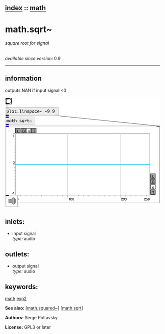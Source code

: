 [index](index.html) :: [math](category_math.html)
---

# math.sqrt~

###### square root for signal

*available since version:* 0.9

---


## information
outputs NAN if input signal &lt;0


[![example](../examples/img/math.sqrt~.jpg)](../examples/pd/math.sqrt~.pd)









## inlets:

* input signal<br>
_type:_ audio



## outlets:

* output signal<br>
_type:_ audio



## keywords:

[math](keywords/math.html)
[exp2](keywords/exp2.html)



**See also:**
[\[math.squared~\]](math.squared~.html)
[\[math.sqrt\]](math.sqrt.html)




**Authors:** Serge Poltavsky




**License:** GPL3 or later





